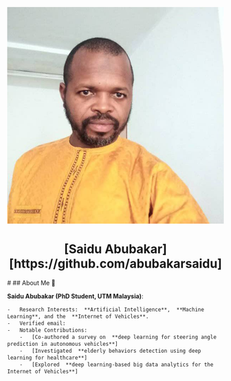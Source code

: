 
<div align="center"><img src="saiduabubakar.jpeg" /></div>
<h1 align="center">[Saidu Abubakar][https://github.com/abubakarsaidu]</h1>
#
## About Me 🚀

**Saidu Abubakar (PhD Student, UTM Malaysia)**:
    
    -   Research Interests:  **Artificial Intelligence**,  **Machine Learning**, and the  **Internet of Vehicles**.
    -   Verified email:
    -   Notable Contributions:
        -   [Co-authored a survey on  **deep learning for steering angle prediction in autonomous vehicles**]
        -   [Investigated  **elderly behaviors detection using deep learning for healthcare**]
        -   [Explored  **deep learning-based big data analytics for the Internet of Vehicles**]
